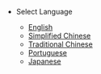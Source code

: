 <!-- _navbar.md -->

* Select Language

    * [English](/)
    * [Simplified Chinese](/translations/cn/)
    * [Traditional Chinese](/translations/tw/)
    * [Portuguese](/translations/pt-br/)
    * [Japanese](/translations/ja-jp/)
